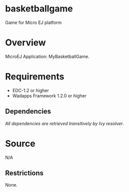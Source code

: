 # basketballgame
Game for Micro EJ platform

# Overview
MicroEJ Application: MyBasketballGame.

# Requirements
  - EDC-1.2 or higher
  - Wadapps Framework 1.2.0 or higher

## Dependencies
_All dependencies are retrieved transitively by Ivy resolver_.

# Source
N/A

## Restrictions
None.
